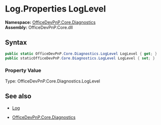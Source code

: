 # Log.Properties LogLevel
**Namespace:** [OfficeDevPnP.Core.Diagnostics](OfficeDevPnP.Core.Diagnostics.md)  
**Assembly:** OfficeDevPnP.Core.dll  
## Syntax
```C#
public static OfficeDevPnP.Core.Diagnostics.LogLevel LogLevel { get; }
public staticOfficeDevPnP.Core.Diagnostics.LogLevel LogLevel { set; }
```

### Property Value
Type: OfficeDevPnP.Core.Diagnostics.LogLevel  

## See also
- [Log](Log.md) 

- [OfficeDevPnP.Core.Diagnostics](OfficeDevPnP.Core.Diagnostics.md)
